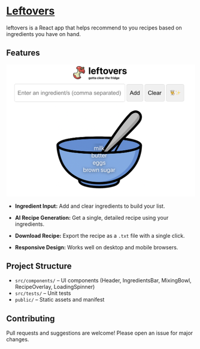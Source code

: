 # [Leftovers](https://saltyjared.github.io/leftovers/)

leftovers is a React app that helps recommend to you recipes based on ingredients you have on hand.

## Features

![leftovers preview](public/leftovers_preview.png)
- **Ingredient Input:** Add and clear ingredients to build your list.
- **AI Recipe Generation:** Get a single, detailed recipe using your ingredients.
- **Download Recipe:** Export the recipe as a `.txt` file with a single click.

- **Responsive Design:** Works well on desktop and mobile browsers.

## Project Structure

- `src/components/` – UI components (Header, IngredientsBar, MixingBowl, RecipeOverlay, LoadingSpinner)
- `src/tests/` – Unit tests
- `public/` – Static assets and manifest

## Contributing

Pull requests and suggestions are welcome! Please open an issue for major changes.
